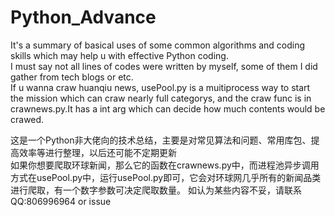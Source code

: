 # Python_Advance
It's a summary of  basical uses of  some common algorithms and coding skills which may help u with effective Python coding.  
I must say not all lines of codes were written by myself, some of them I did gather from tech blogs or etc.   
If u wanna craw huanqiu news, usePool.py is a muitiprocess way to start the mission which can craw nearly full categorys, and the craw func is in crawnews.py.It has a int arg which can decide how much contents would be crawed.


这是一个Python非大佬向的技术总结，主要是对常见算法和问题、常用库包、提高效率等进行整理，以后还可能不定期更新  
如果你想要爬取环球新闻，那么它的函数在crawnews.py中，而进程池异步调用方式在usePool.py中，运行usePool.py即可，它会对环球网几乎所有的新闻品类进行爬取，有一个数字参数可决定爬取数量。
如认为某些内容不妥，请联系QQ:806996964 or issue  
